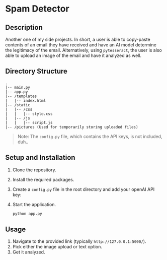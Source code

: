 # Spam Detector

## Description

Another one of my side projects. In short, a user is able to copy-paste contents of an email they have received and have an AI model determine the legitimacy of the email. Alternatively, using `pytesseract`, the user is also able to upload an image of the email and have it analyzed as well.

## Directory Structure

```
.
|-- main.py
|-- app.py
|-- /templates
|   |-- index.html
|-- /static
|   |-- /css
|   |   |-- style.css
|   |-- /js
|   |   |-- script.js
|-- /pictures (Used for temporarily storing uploaded files)
```
> Note: The `config.py` file, which contains the API keys, is not included, duh..

## Setup and Installation

1. Clone the repository.

2. Install the required packages.

3. Create a `config.py` file in the root directory and add your openAI API key:

6. Start the application.

   ```bash
   python app.py
   ```

## Usage

1. Navigate to the provided link (typically `http://127.0.0.1:5000/`).
2. Pick either the image upload or text option.
3. Get it analyzed.
